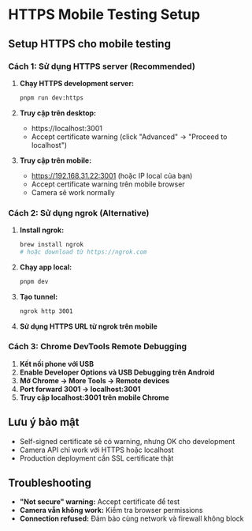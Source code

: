 # HTTPS Mobile Testing Setup

## Setup HTTPS cho mobile testing

### Cách 1: Sử dụng HTTPS server (Recommended)

1. **Chạy HTTPS development server:**
   ```bash
   pnpm run dev:https
   ```

2. **Truy cập trên desktop:**
   - https://localhost:3001
   - Accept certificate warning (click "Advanced" -> "Proceed to localhost")

3. **Truy cập trên mobile:**
   - https://192.168.31.22:3001 (hoặc IP local của bạn)
   - Accept certificate warning trên mobile browser
   - Camera sẽ work normally

### Cách 2: Sử dụng ngrok (Alternative)

1. **Install ngrok:**
   ```bash
   brew install ngrok
   # hoặc download từ https://ngrok.com
   ```

2. **Chạy app local:**
   ```bash
   pnpm dev
   ```

3. **Tạo tunnel:**
   ```bash
   ngrok http 3001
   ```

4. **Sử dụng HTTPS URL từ ngrok trên mobile**

### Cách 3: Chrome DevTools Remote Debugging

1. **Kết nối phone với USB**
2. **Enable Developer Options và USB Debugging trên Android**
3. **Mở Chrome -> More Tools -> Remote devices**
4. **Port forward 3001 -> localhost:3001**
5. **Truy cập localhost:3001 trên mobile Chrome**

## Lưu ý bảo mật

- Self-signed certificate sẽ có warning, nhưng OK cho development
- Camera API chỉ work với HTTPS hoặc localhost
- Production deployment cần SSL certificate thật

## Troubleshooting

- **"Not secure" warning:** Accept certificate để test
- **Camera vẫn không work:** Kiểm tra browser permissions
- **Connection refused:** Đảm bảo cùng network và firewall không block